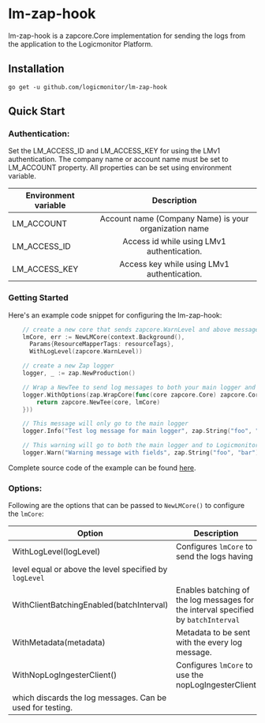 # lm-zap-hook

lm-zap-hook is a zapcore.Core implementation for sending the logs from the application to the Logicmonitor Platform.

## Installation

`go get -u github.com/logicmonitor/lm-zap-hook`

## Quick Start

### Authentication:

Set the LM_ACCESS_ID and LM_ACCESS_KEY for using the LMv1 authentication. The company name or account name must be set to LM_ACCOUNT property. All properties can be set using environment variable.

| Environment variable |	Description |
| -------------------- |:--------------:|
|   LM_ACCOUNT         |	Account name (Company Name) is your organization name |
|   LM_ACCESS_ID       |	Access id while using LMv1 authentication.|
|   LM_ACCESS_KEY      |	Access key while using LMv1 authentication.|

### Getting Started

Here's an example code snippet for configuring the lm-zap-hook:

```go
  	// create a new core that sends zapcore.WarnLevel and above messages to Logicmonitor Platform
	lmCore, err := NewLMCore(context.Background(), 
      Params{ResourceMapperTags: resourceTags}, 
      WithLogLevel(zapcore.WarnLevel))

	// create a new Zap logger
	logger, _ := zap.NewProduction()

	// Wrap a NewTee to send log messages to both your main logger and to Logicmonitor
	logger.WithOptions(zap.WrapCore(func(core zapcore.Core) zapcore.Core {
		return zapcore.NewTee(core, lmCore)
	}))

	// This message will only go to the main logger
	logger.Info("Test log message for main logger", zap.String("foo", "bar"))

	// This warning will go to both the main logger and to Logicmonitor.
	logger.Warn("Warning message with fields", zap.String("foo", "bar"))
```

Complete source code of the example can be found [here]().

### Options:

Following are the options that can be passed to `NewLMCore()` to configure the `lmCore`:

| Option                                     |   Description                                                                    |             
|--------------------------------------------|----------------------------------------------------------------------------------|
|   WithLogLevel(logLevel)                   | Configures `lmCore` to send the logs having                                       |
|                                              level equal or above the level specified by `logLevel`                            |
|   WithClientBatchingEnabled(batchInterval) | Enables batching of the log messages for the interval specified by `batchInterval`|
|   WithMetadata(metadata)                   | Metadata to be sent with the every log message.                                  |
|   WithNopLogIngesterClient()               | Configures `lmCore` to use the nopLogIngesterClient                               |
|                                              which discards the log messages. Can be used for testing.                        |

